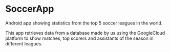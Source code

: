 # SoccerApp
Android app showing statistics from the top 5 soccer leagues in the world.

This app retrieves data from a database made by us using the GoogleCloud platform to show matches, 
top scorers and assistants of the season in different leagues.
